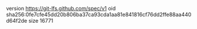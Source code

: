 version https://git-lfs.github.com/spec/v1
oid sha256:0fe7cfe45dd20b806ba37ca93cda1aa81e841816cf76dd2ffe88aa440d64f2de
size 16771
